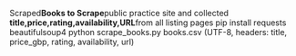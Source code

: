 Scraped**Books to Scrape**public practice site and collected **title,price,rating,availability,URL**from all listing pages
pip install requests beautifulsoup4
python scrape_books.py
books.csv (UTF-8, headers: title, price_gbp, rating, availability, url)
